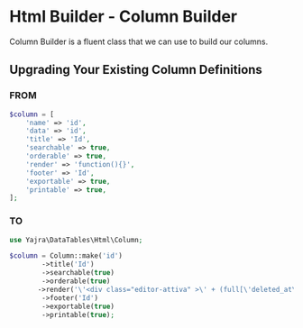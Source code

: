 # Html Builder - Column Builder

Column Builder is a fluent class that we can use to build our columns.

<a name="upgrading"></a>
## Upgrading Your Existing Column Definitions

### FROM

```php
$column = [
	'name' => 'id',
	'data' => 'id',
	'title' => 'Id',
	'searchable' => true,
	'orderable' => true,
	'render' => 'function(){}',
	'footer' => 'Id',
	'exportable' => true,
	'printable' => true,
];
```

### TO

```php
use Yajra\DataTables\Html\Column;

$column = Column::make('id')
        ->title('Id')
        ->searchable(true)
        ->orderable(true)
       ->render('\'<div class="editor-attiva" >\' + (full[\'deleted_at\'] == null ? \'<i class="fas fa-check-circle client-is-active"></i>Attivo\' : \'<i class="fas fa-times-circle"></i>Disattivo\') + \'</div>\';\'\'' )
        ->footer('Id')
        ->exportable(true)
        ->printable(true);
```

